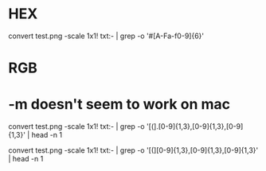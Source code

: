 # HEX
convert test.png -scale 1x1\! txt:- | grep -o '#[A-Fa-f0-9]\{6\}'

# RGB
# -m doesn't seem to work on mac
convert test.png -scale 1x1\! txt:- | grep -o '[\(].[0-9]\{1,3\},[0-9]\{1,3\},[0-9]\{1,3\}' | head -n 1

convert test.png -scale 1x1\! txt:- | grep -o '[\(][0-9]\{1,3\},[0-9]\{1,3\},[0-9]\{1,3\}' | head -n 1